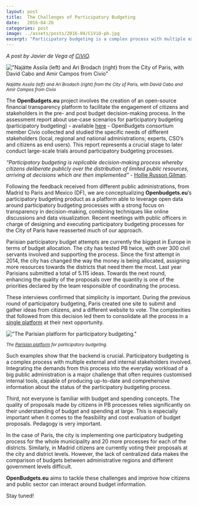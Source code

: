 ```yaml
---
layout: post
title:  The Challenges of Participatory Budgeting
date:   2016-04-26
categories: post
image: ../assets/posts/2016-04/CiViO-pb.jpg
excerpt: "Participatory budgeting is a complex process with multiple external and internal stakeholders involved. Integrating the demands from this process into the everyday workload of a big public administration is a major challenge that often requires customised internal tools, capable of producing up-to-date and comprehensive information about the status of the participatory budgeting process."
---
```


_A post by Javier de Vega of [CiViO](http://www.civio.es/en/)._

!["Najätte Assila (left) and Ari Brodach (right) from the City of Paris, with David Cabo and Amir Campos from Civio"]({{site.baseurl}}/assets/posts/2016-04/CiViO-pb.jpg)

<small>_Najätte Assila (left) and Ari Brodach (right) from the City of Paris, with David Cabo and Amir Campos from Civio_</small>

The **OpenBudgets.eu** project involves the creation of an open-source financial transparency platform to facilitate the engagement of citizens and stakeholders in the pre- and post budget decision-making process. In the assessment report about use-case scenarios for participatory budgeting (participatory budgeting) - available [here](http://openbudgets.eu/assets/deliverables/D7.1.pdf) - OpenBudgets consortium member Civio collected and studied the specific needs of different stakeholders (local, regional and national administrations; experts, CSO’s and citizens as end users). This report represents a crucial stage to later conduct large-scale trials around participatory budgeting processes. 

 _“Participatory budgeting is replicable decision-making process whereby citizens deliberate publicly over the distribution of limited public resources, arriving at decisions which are then implemented”_ - [Hollie Russon Gilman](https://twitter.com/hrgilman).

Following the feedback received from different public administrations, from Madrid to Paris and Mexico (DF), we are conceptualizing **Openbudgets.eu**’s participatory budgeting product as a platform able to leverage open data around participatory budgeting processes with a strong focus on transparency in decision-making, combining techniques like online discussions and data visualization. Recent meetings with public officers in charge of designing and executing participatory budgeting processes for the City of Paris have reasserted much of our approach. 

Parisian participatory budget attempts are currently the biggest in Europe in terms of budget allocation. The city has tested PB twice, with over 300 civil servants involved and supporting the process. Since the first attempt in 2014, the city has changed the way the money is being allocated, assigning more resources towards the districts that need them the most. Last year Parisians submitted a total of 5.115 ideas. Towards the next round, enhancing the quality of the proposals over the quantity is one of the priorities declared by the team responsible of coordinating the process.

These interviews confirmed that simplicity is important. During the previous round of participatory budgeting, Paris created one site to submit and gather ideas from citizens, and a different website to vote. The complexities that followed from this decision led them to consolidate all the process in a [single platform](https://budgetparticipatif.paris.fr) at their next opportunity. 

!["The Parisian platform for participatory budgeting."]({{site.baseurl}}/assets/posts/2016-04/pbfr.png)

<small>_The [Parisian platform](https://budgetparticipatif.paris.fr) for participatory budgeting._</small>

Such examples show that the backend is crucial. Participatory budgeting is a complex process with multiple external and internal stakeholders involved. Integrating the demands from this process into the everyday workload of a big public administration is a major challenge that often requires customised internal tools, capable of producing up-to-date and comprehensive information about the status of the participatory budgeting process. 

Third, not everyone is familiar with budget and spending concepts. The quality of proposals made by citizens in PB processes relies significantly on their understanding of budget and spending at large. This is especially important when it comes to the feasibility and cost evaluation of budget proposals. Pedagogy is very important.

In the case of Paris, the city is implementing one participatory budgeting process for the whole municipality and 20 more processes for each of the districts. Similarly, in Madrid citizens are currently voting their proposals at the city and district levels. However, the lack of centralized data makes the comparison of budgets between administrative regions and different government levels difficult.

**OpenBudgets.eu** aims to tackle these challenges and improve how citizens and public sector can interact around budget information.

Stay tuned!

